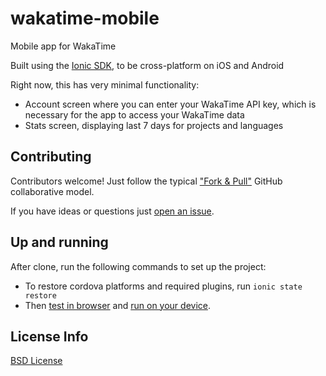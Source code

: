 # wakatime-mobile
Mobile app for WakaTime

Built using the [Ionic SDK](http://ionicframework.com/), to be cross-platform on iOS and Android

Right now, this has very minimal functionality:

* Account screen where you can enter your WakaTime API key, which is necessary for the app to access your WakaTime data
* Stats screen, displaying last 7 days for projects and languages

## Contributing

Contributors welcome!  Just follow the typical ["Fork & Pull"](https://help.github.com/articles/using-pull-requests/) GitHub collaborative model.

If you have ideas or questions just [open an issue](https://github.com/wakatime/wakatime-mobile/issues/new).

## Up and running

After clone, run the following commands to set up the project:

* To restore cordova platforms and required plugins, run ```ionic state restore```
* Then [test in browser](http://ionicframework.com/docs/cli/test.html) and [run on your device](http://ionicframework.com/docs/cli/run.html).

## License Info 

[BSD License](LICENSE)
